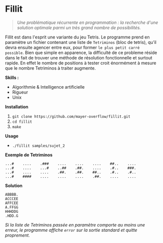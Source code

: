 # Fillit

> *Une problématique récurrente en programmation : la recherche d'une
solution optimale parmi un très grand nombre de possibilités.*

Fillit est dans l'esprit une variante du jeu Tetris. Le programme prend en paramètre 
un fichier contenant une liste de `Tetriminos` (bloc de tetris), qu’il devra ensuite agencer entre eux,
pour former `le plus petit carré possible`. 
Bien que simple en apparence, la difficulté de ce probleme réside dans le fait de 
trouver une méthode de résolution fonctionnelle et surtout rapide. 
En effet le nombre de positions à tester croit énormément à mesure que le nombre Tetriminos à traiter augmente.

**Skills :**
* Algorithmie & Intelligence artificielle
* Rigueur
* Unix

**Installation**

1. `git clone https://github.com/mayer-overflow/fillit.git`
2. `cd fillit`
3. `make`

**Usage**
* `./fillit samples/sujet_2`

**Exemple de Tetriminos**
```
...#    ....    .###    ....    ....    ....    ##..    ....
...#    ....    ...#    ..##    .##.    ....    .#..    ###.
...#    ....    ....    .##.    .##.    ##..    .#..    .#..
...#    ####    ....    ....    ....    .##.    ....    ....
```

**Solution**
```
ABBBB.
ACCCEE
AFFCEE
A.FFGG
HHHDDG
.HDD.G
```

*Si la liste de Tetriminos passée en paramètre comporte au moins une erreur, le programme affiche `error` sur la sortie standard et quitte proprement.*



















